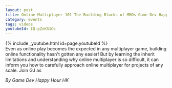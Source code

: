 ```yaml
---
layout: post
title: Online Multiplayer 101 The Building Blocks of MMOs Game Dev Happy Hour September 2024 Monthly
category: events
tags: videos
youtubeId: IQ-pZxKS1Oc
---
```


{% include _youtube.html id=page.youtubeId %}
<br />
Even as online play becomes the expected in any multiplayer game, building online functionality hasn't gotten any easier! But by learning the inherit limitations and understanding why online multiplayer is so difficult, it can inform you how to carefully approach online multiplayer for projects of any scale. Join GJ as

_By Game Dev Happy Hour HK_